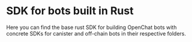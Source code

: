 # SDK for bots built in Rust

Here you can find the base rust SDK for building OpenChat bots with concrete SDKs for canister and off-chain bots in their respective folders.
